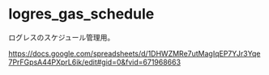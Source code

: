 # logres_gas_schedule

ログレスのスケジュール管理用。

https://docs.google.com/spreadsheets/d/1DHWZMRe7utMagIqEP7YJr3Yqe7PrFGpsA44PXprL6ik/edit#gid=0&fvid=671968663
